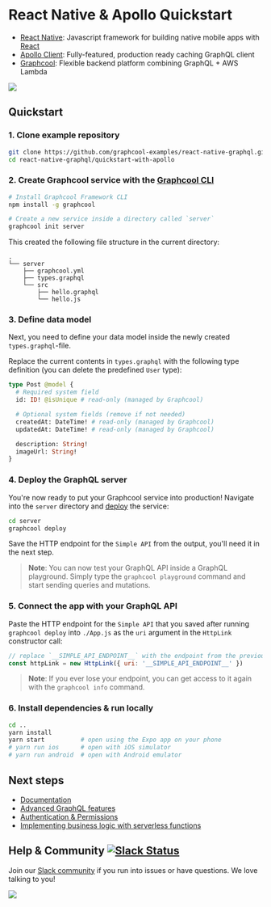 # React Native & Apollo Quickstart

* [React Native](https://facebook.github.io/react-native/): Javascript framework for building native mobile apps with [React](https://facebook.github.io/react/)
* [Apollo Client](https://github.com/apollographql/apollo-client): Fully-featured, production ready caching GraphQL client
* [Graphcool](https://www.graph.cool): Flexible backend platform combining GraphQL + AWS Lambda

![](https://camo.githubusercontent.com/16899577cd7900f79f765d0689ff7664cf704ea5/687474703a2f2f696d6775722e636f6d2f547036356d45632e676966)

## Quickstart

### 1. Clone example repository

```sh
git clone https://github.com/graphcool-examples/react-native-graphql.git
cd react-native-graphql/quickstart-with-apollo
```

### 2. Create Graphcool service with the [Graphcool CLI](https://docs-next.graph.cool/reference/graphcool-cli/overview-zboghez5go)

```sh
# Install Graphcool Framework CLI
npm install -g graphcool

# Create a new service inside a directory called `server`
graphcool init server
```

This created the following file structure in the current directory:

```
.
└── server
    ├── graphcool.yml
    ├── types.graphql
    └── src
        ├── hello.graphql
        └── hello.js
```

### 3. Define data model

Next, you need to define your data model inside the newly created `types.graphql`-file.

Replace the current contents in `types.graphql` with the following type definition (you can delete the predefined `User` type):

```graphql
type Post @model {
  # Required system field
  id: ID! @isUnique # read-only (managed by Graphcool)

  # Optional system fields (remove if not needed)
  createdAt: DateTime! # read-only (managed by Graphcool)
  updatedAt: DateTime! # read-only (managed by Graphcool)

  description: String!
  imageUrl: String!
}
```

### 4. Deploy the GraphQL server

You're now ready to put your Graphcool service into production! Navigate into the `server` directory and [deploy](https://docs-next.graph.cool/reference/graphcool-cli/commands-aiteerae6l#graphcool-deploy) the service:

```sh
cd server
graphcool deploy
```

Save the HTTP endpoint for the `Simple API` from the output, you'll need it in the next step.

> **Note**: You can now test your GraphQL API inside a GraphQL playground. Simply type the `graphcool playground` command and start sending queries and mutations.


### 5. Connect the app with your GraphQL API

Paste the HTTP endpoint for the `Simple API` that you saved after running `graphcool deploy` into `./App.js` as the `uri` argument in the `HttpLink` constructor call:

```js
// replace `__SIMPLE_API_ENDPOINT__` with the endpoint from the previous step
const httpLink = new HttpLink({ uri: '__SIMPLE_API_ENDPOINT__' })
```

> **Note**: If you ever lose your endpoint, you can get access to it again with the `graphcool info` command.

### 6. Install dependencies & run locally

```sh
cd ..
yarn install
yarn start          # open using the Expo app on your phone
# yarn run ios      # open with iOS simulator
# yarn run android  # open with Android emulator
```

## Next steps

* [Documentation](https://docs-next.graph.cool)
* [Advanced GraphQL features](https://blog.graph.cool/advanced-graphql-features-of-the-graphcool-api-5b8db3b0a71)
* [Authentication & Permissions](https://www.graph.cool/docs/reference/auth/overview-ohs4aek0pe/)
* [Implementing business logic with serverless functions](https://www.graph.cool/docs/reference/functions/overview-aiw4aimie9/)


## Help & Community [![Slack Status](https://slack.graph.cool/badge.svg)](https://slack.graph.cool)

Join our [Slack community](http://slack.graph.cool/) if you run into issues or have questions. We love talking to you!

![](http://i.imgur.com/5RHR6Ku.png)
